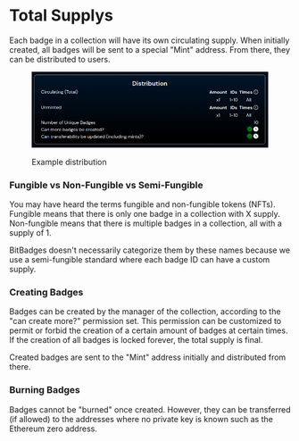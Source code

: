 # Total Supplys

Each badge in a collection will have its own circulating supply. When initially created, all badges will be sent to a special "Mint" address. From there, they can be distributed to users.

<figure><img src="../../.gitbook/assets/image (8).png" alt=""><figcaption><p>Example distribution</p></figcaption></figure>

### **Fungible vs Non-Fungible vs Semi-Fungible**

You may have heard the terms fungible and non-fungible tokens (NFTs). Fungible means that there is only one badge in a collection with X supply. Non-fungible means that there is multiple badges in a collection, all with a supply of 1.

BitBadges doesn't necessarily categorize them by these names because we use a semi-fungible standard where each badge ID can have a custom supply.

### **Creating Badges**

Badges can be created by the manager of the collection, according to the "can create more?" permission set. This permission can be customized to permit or forbid the creation of a certain amount of badges at certain times. If the creation of all badges is locked forever, the total supply is final.

Created badges are sent to the "Mint" address initially and distributed from there.

### **Burning Badges**

Badges cannot be "burned" once created. However, they can be transferred (if allowed) to the addresses where no private key is known such as the Ethereum zero address.
